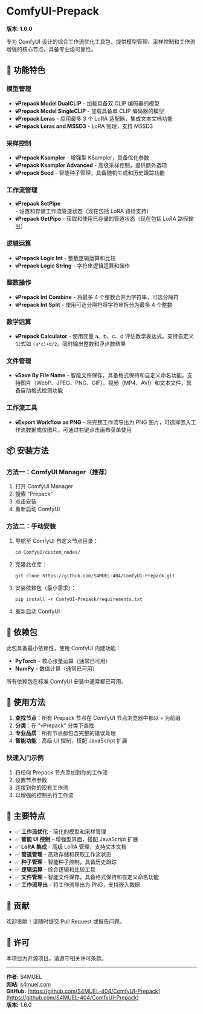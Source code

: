# ComfyUI-Prepack

**版本: 1.6.0**

专为 ComfyUI 设计的综合工作流优化工具包，提供模型管理、采样控制和工作流增强的核心节点，具备专业级可靠性。

## 🚀 功能特色

### 模型管理
- **💀Prepack Model DualCLIP** - 加载具备双 CLIP 编码器的模型
- **💀Prepack Model SingleCLIP** - 加载具备单 CLIP 编码器的模型
- **💀Prepack Loras** - 应用最多 3 个 LoRA 适配器，集成文本文档功能
- **💀Prepack Loras and MSSD3** - LoRA 管理，支持 MSSD3

### 采样控制
- **💀Prepack Ksampler** - 增强型 KSampler，具备优化参数
- **💀Prepack Ksampler Advanced** - 高级采样控制，提供额外选项
- **💀Prepack Seed** - 智能种子管理，具备随机生成和历史跟踪功能

### 工作流管理
- **💀Prepack SetPipe** - 设置和存储工作流管道状态（现在包括 LoRA 路径支持）
- **💀Prepack GetPipe** - 获取和使用已存储的管道状态（现在包括 LoRA 路径输出）

### 逻辑运算
- **💀Prepack Logic Int** - 整数逻辑运算和比较
- **💀Prepack Logic String** - 字符串逻辑运算和操作

### 整数操作
- **💀Prepack Int Combine** - 将最多 4 个整数合并为字符串，可选分隔符
- **💀Prepack Int Split** - 使用可选分隔符将字符串拆分为最多 4 个整数

### 数学运算
- **💀Prepack Calculator** - 使用变量 a、b、c、d 评估数学表达式。支持自定义公式如 `(a*c)+d/2`。同时输出整数和浮点数结果

### 文件管理
- **💀Save By File Name** - 智能文件保存，具备格式保持和自定义命名功能。支持图片（WebP、JPEG、PNG、GIF）、视频（MP4、AVI）和文本文件，具备自动格式检测功能

### 工作流工具
- **💀Export Workflow as PNG** - 将完整工作流导出为 PNG 图片，可选择嵌入工作流数据或仅图片。可通过右键点击画布菜单使用

## 📦 安装方法

### 方法一：ComfyUI Manager（推荐）
1. 打开 ComfyUI Manager
2. 搜索 "Prepack"
3. 点击安装
4. 重新启动 ComfyUI

### 方法二：手动安装
1. 导航至 ComfyUI 自定义节点目录：
   ```
   cd ComfyUI/custom_nodes/
   ```
2. 克隆此仓库：
   ```
   git clone https://github.com/S4MUEL-404/ComfyUI-Prepack.git
   ```
3. 安装依赖包（最小需求）：
   ```
   pip install -r ComfyUI-Prepack/requirements.txt
   ```
4. 重新启动 ComfyUI

## 🔧 依赖包

此包具备最小依赖性，使用 ComfyUI 内建功能：
- **PyTorch** - 核心张量运算（通常已可用）
- **NumPy** - 数值计算（通常已可用）

所有依赖包在标准 ComfyUI 安装中通常都已可用。

## 📖 使用方法

1. **查找节点**：所有 Prepack 节点在 ComfyUI 节点浏览器中都以 💀 为前缀
2. **分类**：在 "💀Prepack" 分类下查找
3. **专业品质**：所有节点都包含完整的错误处理
4. **智能功能**：高级 UI 控制，搭配 JavaScript 扩展

### 快速入门示例
1. 将任何 Prepack 节点添加到你的工作流
2. 设置节点参数
3. 连接到你的现有工作流
4. 以增强的控制执行工作流

## 🎯 主要特点

- ✅ **工作流优化** - 简化的模型和采样管理
- ✅ **智能 UI 控制** - 增强型界面，搭配 JavaScript 扩展
- ✅ **LoRA 集成** - 高级 LoRA 管理，支持文本文档
- ✅ **管道管理** - 高效存储和获取工作流状态
- ✅ **种子管理** - 智能种子控制，具备历史跟踪
- ✅ **逻辑运算** - 综合逻辑和比较工具
- ✅ **文件管理** - 智能文件保存，具备格式保持和自定义命名功能
- ✅ **工作流导出** - 将工作流导出为 PNG，支持嵌入数据

## 🤝 贡献

欢迎贡献！请随时提交 Pull Request 或报告问题。

## 📜 许可

本项目为开源项目。请遵守相关许可条款。

---

**作者:** S4MUEL  
**网站:** [s4muel.com](https://s4muel.com)  
**GitHub:** [https://github.com/S4MUEL-404/ComfyUI-Prepack](https://github.com/S4MUEL-404/ComfyUI-Prepack)  
**版本:** 1.6.0
